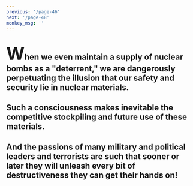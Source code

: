 ```yaml
---
previous: '/page-46'
next: '/page-48'
monkey_msg: ''
---
```


## <span style="font-size:47px;">W</span>hen we even maintain a supply of nuclear bombs as a "deterrent," we are dangerously perpetuating the illusion that our safety and security lie in nuclear materials.
## Such a consciousness makes inevitable the competitive stockpiling and future use of these materials.
## And the passions of many military and political leaders and terrorists are such that sooner or later they will unleash every bit of destructiveness they can get their hands on!
